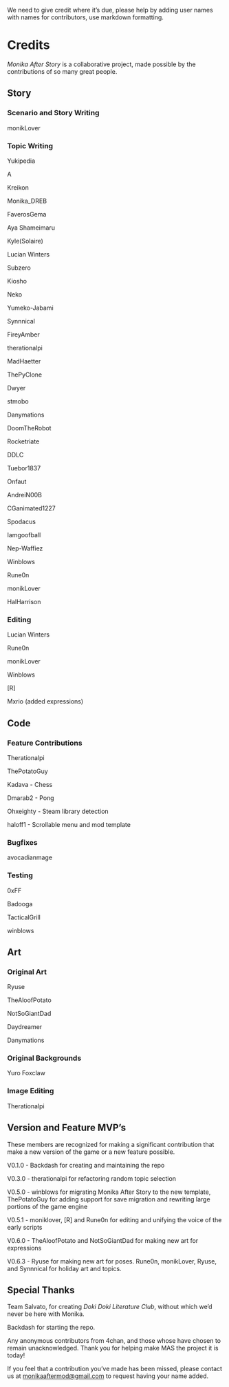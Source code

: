 We need to give credit where it’s due, please help by adding user names with names for contributors, use markdown formatting.


# Credits

*Monika After Story* is a collaborative project, made possible by the contributions of so many great people.

## Story

### Scenario and Story Writing


monikLover

### Topic Writing

Yukipedia

A

Kreikon

Monika_DREB

FaverosGema

Aya Shameimaru

Kyle(Solaire)

Lucian Winters

Subzero

Kiosho

Neko

Yumeko-Jabami

Synnnical

FireyAmber

therationalpi

MadHaetter

ThePyClone

Dwyer

stmobo

Danymations

DoomTheRobot

Rocketriate

DDLC

Tuebor1837

Onfaut

AndreiN00B

CGanimated1227

Spodacus

Iamgoofball

Nep-Waffiez

Winblows

Rune0n

monikLover

HalHarrison

### Editing

Lucian Winters

Rune0n

monikLover

Winblows

[R]

Mxrio (added expressions)

## Code

### Feature Contributions

Therationalpi

ThePotatoGuy

Kadava - Chess

Dmarab2 - Pong

Ohxeighty - Steam library detection

haloff1 - Scrollable menu and mod template


### Bugfixes

avocadianmage

### Testing

0xFF

Badooga

TacticalGrill

winblows

## Art

### Original Art

Ryuse

TheAloofPotato

NotSoGiantDad

Daydreamer

Danymations

### Original Backgrounds

Yuro Foxclaw

### Image Editing

Therationalpi

## Version and Feature MVP’s
These members are recognized for making a significant contribution that make a new version of the game or a new feature possible.

V0.1.0 - Backdash for creating and maintaining the repo

V0.3.0 - therationalpi for refactoring random topic selection

V0.5.0 - winblows for migrating Monika After Story to the new template, ThePotatoGuy for adding support for save migration and rewriting large portions of the game engine

V0.5.1 - moniklover, [R] and Rune0n for editing and unifying the voice of the early scripts

V0.6.0 - TheAloofPotato and NotSoGiantDad for making new art for expressions

V0.6.3 - Ryuse for making new art for poses. Rune0n, monikLover, Ryuse, and Synnnical for holiday art and topics.

## Special Thanks

Team Salvato, for creating *Doki Doki Literature Club*, without which we’d never be here with Monika.

Backdash for starting the repo.

Any anonymous contributors from 4chan, and those whose have chosen to remain unacknowledged. Thank you for helping make MAS the project it is today!

If you feel that a contribution you’ve made has been missed, please contact us at monikaaftermod@gmail.com to request having your name added.
